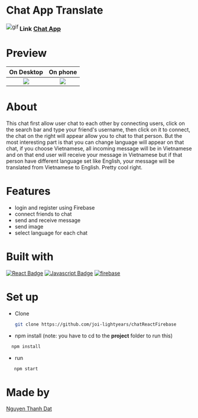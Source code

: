# Chat App Translate
<img align="left" alt="gif" src="https://media.giphy.com/media/4ow1spyyFeiZewFEQ1/giphy.gif">


### Link [Chat App](https://pdbbchat.vercel.app/)
# Preview
On Desktop             |  On phone
:-------------------------:|:-------------------------:
![](https://i.ibb.co/c3HJPDH/Screenshot-2023-04-15-152246.png)  |  ![](https://i.ibb.co/L6WSPLs/Screenshot-2023-04-15-145642.png)

# About
This chat first allow user chat to each other by connecting users, click on the search bar and type your friend's username, then click on it to connect, the chat on the right will appear allow you to chat to that person.
But the most interesting part is that you can change language will appear on that chat, if you choose Vietnamese, all incoming message will be in Vietnamese and on that end user will receive your message in Vietnamese but if that person have different language set like English, your message will be translated from Vietnamese to English. Pretty cool right.

# Features
- login and register using Firebase
- connect friends to chat
- send and receive message
- send image
- select language for each chat

# Built with
[![React Badge](https://img.shields.io/badge/-React-61DBFB?style=for-the-badge&labelColor=black&logo=react&logoColor=61DBFB)](#) [![Javascript Badge](https://img.shields.io/badge/-Javascript-F0DB4F?style=for-the-badge&labelColor=black&logo=javascript&logoColor=F0DB4F)](#) [![firebase](https://img.shields.io/badge/Firebase-039BE5?style=for-the-badge&logo=Firebase&logoColor=white)](#)

# Set up
- Clone
   ```sh
   git clone https://github.com/joi-lightyears/chatReactFirebase
   ```
- npm install (note: you have to cd to the **project** folder to run this)
 ```sh
   npm install
 ```
- run
```sh
   npm start
 ```

 # Made by
[Nguyen Thanh Dat](https://github.com/joi-lightyears)

